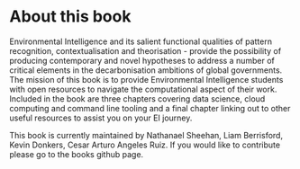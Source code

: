 #  About this book

Environmental Intelligence and its salient functional qualities of pattern recognition, contextualisation and theorisation - provide the possibility of producing contemporary and novel hypotheses to address a number of critical elements in the decarbonisation ambitions of global governments. The mission of this book is to provide Environmental Intelligence students with open resources to navigate the computational aspect of their work. Included in the book are three chapters covering data science, cloud computing and command line tooling and a final chapter linking out to other useful resources to assist you on your EI journey.

This book is currently maintained by Nathanael Sheehan, Liam Berrisford, Kevin Donkers, Cesar Arturo Angeles Ruiz. If you would like to contribute please go to the books github page.



 

